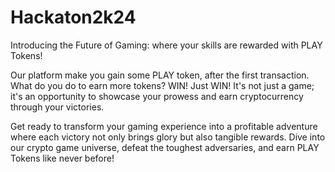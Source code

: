 # Hackaton2k24

Introducing the Future of Gaming: where your skills are rewarded with PLAY Tokens!

Our platform make you gain some PLAY token, after the first transaction. What do you do to earn more tokens? WIN! Just WIN!
It's not just a game; it's an opportunity to showcase your prowess and earn cryptocurrency through your victories. 

Get ready to transform your gaming experience into a profitable adventure where each victory not only brings glory but also tangible rewards. Dive into our crypto game universe, defeat the toughest adversaries, and earn PLAY Tokens like never before!
